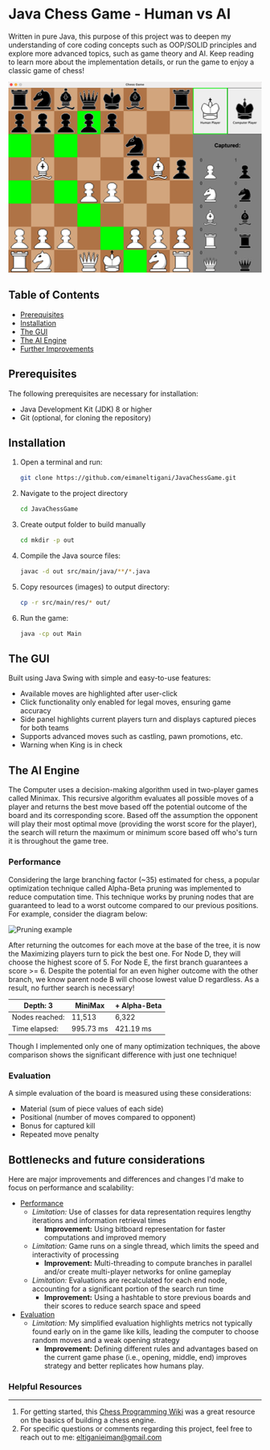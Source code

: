 # Java Chess Game - Human vs AI
Written in pure Java, this purpose of this project was to deepen my understanding of core coding concepts such as OOP/SOLID principles and explore more advanced topics, such as game theory and AI. Keep reading to learn more about the implementation details, or run the game to enjoy a classic game of chess!

![Chess](src/main/res/ChessScreenshot.png)

## Table of Contents
- [Prerequisites](#prerequisites)
- [Installation](#installation)
- [The GUI](#the-gui)
- [The AI Engine](#the-ai-engine)
- [Further Improvements](#further-improvements)

## Prerequisites
The following prerequisites are necessary for installation:

- Java Development Kit (JDK) 8 or higher
- Git (optional, for cloning the repository)

## Installation

1. Open a terminal and run:

   ```bash
   git clone https://github.com/eimaneltigani/JavaChessGame.git
   ```
2. Navigate to the project directory
    ```bash
    cd JavaChessGame
    ```
3. Create output folder to build manually
    ```bash
    cd mkdir -p out
    ```
4. Compile the Java source files:

   ```bash
   javac -d out src/main/java/**/*.java
   ```
5. Copy resources (images) to output directory:

   ```bash
   cp -r src/main/res/* out/ 
   ```
6. Run the game:
    ```bash
   java -cp out Main
   ```

## The GUI
Built using Java Swing with simple and easy-to-use features:
* Available moves are highlighted after user-click
* Click functionality only enabled for legal moves, ensuring game accuracy
* Side panel highlights current players turn and displays captured pieces for both teams
* Supports advanced moves such as castling, pawn promotions, etc.
* Warning when King is in check

## The AI Engine
The Computer uses a decision-making algorithm used in two-player games called Minimax.
This recursive algorithm evaluates all possible moves of a player and returns the best move based off the potential outcome of the board and its corresponding score. 
Based off the assumption the opponent will play their most optimal move (providing the worst score for the player), the search will return the maximum or minimum score based off who's turn it is throughout the game tree.

### Performance
Considering the large branching factor (~35) estimated for chess, a popular optimization technique called Alpha-Beta pruning was implemented to reduce computation time. This technique works by pruning nodes that are guaranteed to lead to a worst outcome compared to our previous positions.
For example, consider the diagram below:

![Pruning example](https://media.geeksforgeeks.org/wp-content/uploads/MIN_MAX2.jpg)

After returning the outcomes for each move at the base of the tree, it is now the Maximizing players turn to pick the best one. For Node D, they will choose the highest score of 5. For Node E, the first branch guarantees a score >= 6. Despite the potential for an even higher outcome with the other branch, we know parent node B will choose lowest value D regardless. As a result, no further search is necessary!

| Depth: 3       | MiniMax   | + Alpha-Beta |
|----------------|-----------|--------------|
| Nodes reached: | 11,513    | 6,322        |
| Time elapsed:  | 995.73 ms | 421.19 ms    |

Though I implemented only one of many optimization techniques, the above comparison shows the significant difference with just one technique!

### Evaluation
A simple evaluation of the board is measured using these considerations:
* Material (sum of piece values of each side)
* Positional (number of moves compared to opponent)
* Bonus for captured kill
* Repeated move penalty

## Bottlenecks and future considerations
Here are major improvements and differences and changes I'd make to focus on performance and scalability:  
* <u>Performance</u>
  * _Limitation:_ Use of classes for data representation requires lengthy iterations and information retrieval times
    * **Improvement:** Using bitboard representation for faster computations and improved memory
  * _Limitation:_ Game runs on a single thread, which limits the speed and interactivity of processing
    * **Improvement:** Multi-threading to compute branches in parallel and/or create multi-player networks for online gameplay
  * _Limitation:_ Evaluations are recalculated for each end node, accounting for a significant portion of the search run time
    * **Improvement:** Using a hashtable to store previous boards and their scores to reduce search space and speed
* <u>Evaluation</u>
  * _Limitation:_ My simplified evaluation highlights metrics not typically found early on in the game like kills, leading the computer to choose random moves and a weak opening strategy
    * **Improvement:** Defining different rules and advantages based on the current game phase (i.e., opening, middle, end) improves strategy and better replicates how humans play.


### Helpful Resources
_________
1. For getting started, this [Chess Programming Wiki](https://www.chessprogramming.org/Main_Page) was a great resource on the basics of building a chess engine. 
2. For specific questions or comments regarding this project, feel free to reach out to me:
   eltiganieiman@gmail.com
